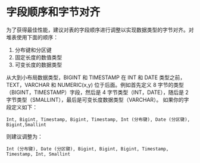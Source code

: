# 字段顺序和字节对齐
为了获得最佳性能，建议对表的字段顺序进行调整以实现数据类型的字节对齐。对堆表使用下面的顺序：

1. 分布键和分区键
1. 固定长度的数值类型
1. 可变长度的数据类型

从大到小布局数据类型，BIGINT 和 TIMESTAMP 在 INT 和 DATE 类型之前，TEXT，VARCHAR 和 NUMERIC(x,y) 位于后面。例如首先定义 8 字节的类型（BIGINT，TIMESTAMP）字段，然后是 4 字节类型（INT，DATE），随后是 2 字节类型（SMALLINT），最后是可变长度数据类型（VARCHAR）。 如果你的字段定义如下：

```
Int, Bigint, Timestamp, Bigint, Timestamp, Int (分布键), Date (分区键), Bigint,Smallint
```
则建议调整为：

```
Int (分布键), Date (分区键), Bigint, Bigint, Bigint, Timestamp, Timestamp, Int, Smallint
```